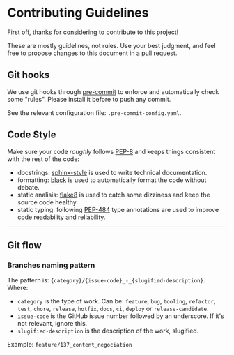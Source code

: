 # Contributing Guidelines

First off, thanks for considering to contribute to this project!

These are mostly guidelines, not rules. Use your best judgment, and feel free to propose changes to this document in a pull request.

## Git hooks

We use git hooks through [pre-commit](https://pre-commit.com/) to enforce and automatically check some "rules". Please install it before to push any commit.

See the relevant configuration file: `.pre-commit-config.yaml`.

## Code Style

Make sure your code *roughly* follows [PEP-8](https://www.python.org/dev/peps/pep-0008/) and keeps things consistent with the rest of the code:

- docstrings: [sphinx-style](https://sphinx-rtd-tutorial.readthedocs.io/en/latest/docstrings.html#the-sphinx-docstring-format) is used to write technical documentation.
- formatting: [black](https://black.readthedocs.io/) is used to automatically format the code without debate.
- static analisis: [flake8](https://flake8.pycqa.org/en/latest/) is used to catch some dizziness and keep the source code healthy.
- static typing: following [PEP-484](https://www.python.org/dev/peps/pep-0484/) type annotations are used to improve code readability and reliability.

----

## Git flow

### Branches naming pattern

The pattern is: `{category}/{issue-code}_-_{slugified-description}`. Where:

- `category` is the type of work. Can be: `feature`, `bug`, `tooling`, `refactor`, `test`, `chore`, `release`, `hotfix`, `docs`, `ci`, `deploy` or `release-candidate`.
- `issue-code` is the GitHub issue number followed by an underscore. If it's not relevant, ignore this.
- `slugified-description` is the description of the work, slugified.

Example: `feature/137_content_negociation`
